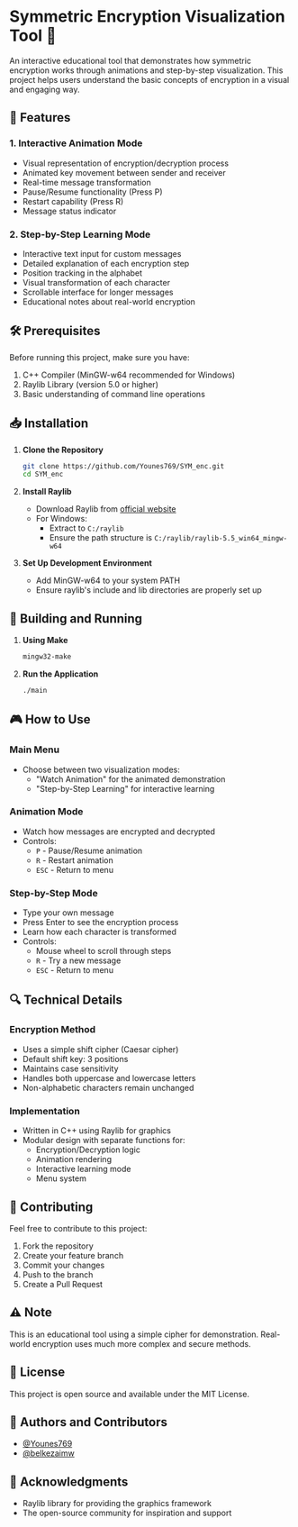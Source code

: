 # Symmetric Encryption Visualization Tool 🔐

An interactive educational tool that demonstrates how symmetric encryption works through animations and step-by-step visualization. This project helps users understand the basic concepts of encryption in a visual and engaging way.

## 🌟 Features

### 1. Interactive Animation Mode

- Visual representation of encryption/decryption process
- Animated key movement between sender and receiver
- Real-time message transformation
- Pause/Resume functionality (Press P)
- Restart capability (Press R)
- Message status indicator

### 2. Step-by-Step Learning Mode

- Interactive text input for custom messages
- Detailed explanation of each encryption step
- Position tracking in the alphabet
- Visual transformation of each character
- Scrollable interface for longer messages
- Educational notes about real-world encryption

## 🛠️ Prerequisites

Before running this project, make sure you have:

1. C++ Compiler (MinGW-w64 recommended for Windows)
2. Raylib Library (version 5.0 or higher)
3. Basic understanding of command line operations

## 📥 Installation

1. **Clone the Repository**
   ```bash
   git clone https://github.com/Younes769/SYM_enc.git
   cd SYM_enc
   ```

2. **Install Raylib**
   - Download Raylib from [official website](https://www.raylib.com/)
   - For Windows:
     - Extract to `C:/raylib`
     - Ensure the path structure is `C:/raylib/raylib-5.5_win64_mingw-w64`

3. **Set Up Development Environment**
   - Add MinGW-w64 to your system PATH
   - Ensure raylib's include and lib directories are properly set up

## 🚀 Building and Running

1. **Using Make**
   ```bash
   mingw32-make
   ```

2. **Run the Application**
   ```bash
   ./main
   ```

## 🎮 How to Use

### Main Menu
- Choose between two visualization modes:
  - "Watch Animation" for the animated demonstration
  - "Step-by-Step Learning" for interactive learning

### Animation Mode
- Watch how messages are encrypted and decrypted
- Controls:
  - `P` - Pause/Resume animation
  - `R` - Restart animation
  - `ESC` - Return to menu

### Step-by-Step Mode
- Type your own message
- Press Enter to see the encryption process
- Learn how each character is transformed
- Controls:
  - Mouse wheel to scroll through steps
  - `R` - Try a new message
  - `ESC` - Return to menu

## 🔍 Technical Details

### Encryption Method
- Uses a simple shift cipher (Caesar cipher)
- Default shift key: 3 positions
- Maintains case sensitivity
- Handles both uppercase and lowercase letters
- Non-alphabetic characters remain unchanged

### Implementation
- Written in C++ using Raylib for graphics
- Modular design with separate functions for:
  - Encryption/Decryption logic
  - Animation rendering
  - Interactive learning mode
  - Menu system

## 🤝 Contributing

Feel free to contribute to this project:
1. Fork the repository
2. Create your feature branch
3. Commit your changes
4. Push to the branch
5. Create a Pull Request

## ⚠️ Note

This is an educational tool using a simple cipher for demonstration. Real-world encryption uses much more complex and secure methods.

## 📝 License

This project is open source and available under the MIT License.

## 👥 Authors and Contributors

- [@Younes769](https://github.com/Younes769)
- [@belkezaimw](https://github.com/belkezaimw) 

## 🙏 Acknowledgments

- Raylib library for providing the graphics framework
- The open-source community for inspiration and support